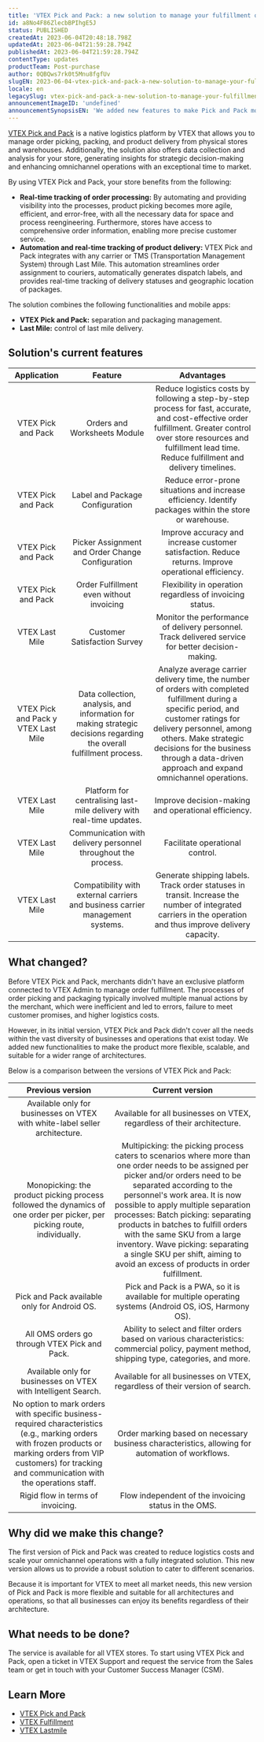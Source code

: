 ```yaml
---
title: 'VTEX Pick and Pack: a new solution to manage your fulfillment operation'
id: a8No4F86ZlecbBPIhgE5J
status: PUBLISHED
createdAt: 2023-06-04T20:48:18.798Z
updatedAt: 2023-06-04T21:59:28.794Z
publishedAt: 2023-06-04T21:59:28.794Z
contentType: updates
productTeam: Post-purchase
author: 0QBQws7rk0t5Mnu8fgfUv
slugEN: 2023-06-04-vtex-pick-and-pack-a-new-solution-to-manage-your-fulfillment-operation
locale: en
legacySlug: vtex-pick-and-pack-a-new-solution-to-manage-your-fulfillment-operation
announcementImageID: 'undefined'
announcementSynopsisEN: 'We added new features to make Pick and Pack more flexible, scalable and suitable for a wider range of architectures.'
---
```


[VTEX Pick and Pack](https://help.vtex.com/en/tutorial/vtex-pick-and-pack--1OOops3WrUyz7e0bnhkfXU) is a native logistics platform by VTEX that allows you to manage order picking, packing, and product delivery from physical stores and warehouses. Additionally, the solution also offers data collection and analysis for your store, generating insights for strategic decision-making and enhancing omnichannel operations with an exceptional time to market.

By using VTEX Pick and Pack, your store benefits from the following:

* **Real-time tracking of order processing:** By automating and providing visibility into the processes, product picking becomes more agile, efficient, and error-free, with all the necessary data for space and process reengineering. Furthermore, stores have access to comprehensive order information, enabling more precise customer service.  
* **Automation and real-time tracking of product delivery:** VTEX Pick and Pack integrates with any carrier or TMS (Transportation Management System) through Last Mile. This automation streamlines order assignment to couriers, automatically generates dispatch labels, and provides real-time tracking of delivery statuses and geographic location of packages.

The solution combines the following functionalities and mobile apps:

* __VTEX Pick and Pack:__ separation and packaging management.
* __Last Mile:__ control of last mile delivery.

## Solution's current features 

|              Application             |                                                     Feature                                                    |                                                                                                                                        Advantages                                                                                                                                       |
|:-----------------------------------:|:--------------------------------------------------------------------------------------------------------------------:|:---------------------------------------------------------------------------------------------------------------------------------------------------------------------------------------------------------------------------------------------------------------------------------------:|
| VTEX Pick and Pack                  | Orders and Worksheets Module                                                                                         | Reduce logistics costs by following a step-by-step process for fast, accurate, and cost-effective order fulfillment. Greater control over store resources and fulfillment lead time. Reduce fulfillment and delivery timelines.                                                         |
| VTEX Pick and Pack                  | Label and Package Configuration                                                                                      | Reduce error-prone situations and increase efficiency. Identify packages within the store or warehouse.                                                                                                                                                                                 |
| VTEX Pick and Pack                  | Picker Assignment and Order Change Configuration                                                                     | Improve accuracy and increase customer satisfaction. Reduce returns. Improve operational efficiency.                                                                                                                                                                                    |
| VTEX Pick and Pack                  | Order Fulfillment even without invoicing                                                                             | Flexibility in operation regardless of invoicing status.                                                                                                                                                                                                                                |
| VTEX Last Mile                      | Customer Satisfaction Survey                                                                                         | Monitor the performance of delivery personnel. Track delivered service for better decision-making.                                                                                                                                                                                      |
| VTEX Pick and Pack y VTEX Last Mile | Data collection, analysis, and information for making strategic decisions regarding the overall fulfillment process. | Analyze average carrier delivery time, the number of orders with completed fulfillment during a specific period, and customer ratings for delivery personnel, among others. Make strategic decisions for the business through a data-driven approach and expand omnichannel operations. |
| VTEX Last Mile                      | Platform for centralising last-mile delivery with real-time updates.                                                 | Improve decision-making and operational efficiency.                                                                                                                                                                                                                                     |
| VTEX Last Mile                      | Communication with delivery personnel throughout the process.                                                        | Facilitate operational control.                                                                                                                                                                                                                                                         |
| VTEX Last Mile                      | Compatibility with external carriers and business carrier management systems.                                        | Generate shipping labels. Track order statuses in transit. Increase the number of integrated carriers in the operation and thus improve delivery capacity.                                                                                                                              |

## What changed?

Before VTEX Pick and Pack, merchants didn't have an exclusive platform connected to VTEX Admin to manage order fulfillment. The processes of order picking and packaging typically involved multiple manual actions by the merchant, which were inefficient and led to errors, failure to meet customer promises, and higher logistics costs.

However, in its initial version, VTEX Pick and Pack didn't cover all the needs within the vast diversity of businesses and operations that exist today. We added new functionalities to make the product more flexible, scalable, and suitable for a wider range of architectures.

Below is a comparison between the versions of VTEX Pick and Pack:

|                                                                                                   Previous version                                                                                                  |                                                                                                                                                                                                                                Current version                                                                                                                                                                                                                               |
|:-------------------------------------------------------------------------------------------------------------------------------------------------------------------------------------------------------------------:|:----------------------------------------------------------------------------------------------------------------------------------------------------------------------------------------------------------------------------------------------------------------------------------------------------------------------------------------------------------------------------------------------------------------------------------------------------------------------------:|
| Available only for businesses on VTEX with white-label seller architecture.                                                                                                                                         | Available for all businesses on VTEX, regardless of their architecture.                                                                                                                                                                                                                                                                                                                                                                                                      |
| Monopicking: the product picking process followed the dynamics of one order per picker, per picking route, individually.                                                                                            | Multipicking: the picking process caters to scenarios where more than one order needs to be assigned per picker and/or orders need to be separated according to the personnel's work area. It is now possible to apply multiple separation processes: Batch picking: separating products in batches to fulfill orders with the same SKU from a large inventory. Wave picking: separating a single SKU per shift, aiming to avoid an excess of products in order fulfillment. |
| Pick and Pack available only for Android OS.                                                                                                                                                                        | Pick and Pack is a PWA, so it is available for multiple operating systems (Android OS, iOS, Harmony OS).                                                                                                                                                                                                                                                                                                                                                                     |
| All OMS orders go through VTEX Pick and Pack.                                                                                                                                                                       | Ability to select and filter orders based on various characteristics: commercial policy, payment method, shipping type, categories, and more.                                                                                                                                                                                                                                                                                                                                |
| Available only for businesses on VTEX with Intelligent Search.                                                                                                                                                      | Available for all businesses on VTEX, regardless of their version of search.                                                                                                                                                                                                                                                                                                                                                                                                 |
| No option to mark orders with specific business-required characteristics (e.g., marking orders with frozen products or marking orders from VIP customers) for tracking and communication with the operations staff. | Order marking based on necessary business characteristics, allowing for automation of workflows.                                                                                                                                                                                                                                                                                                                                                                             |
| Rigid flow in terms of invoicing.                                                                                                                                                                                   | Flow independent of the invoicing status in the OMS.                                                                                                                                                                                                                                                                                                                                                                                                                         |
## Why did we make this change?

The first version of Pick and Pack was created to reduce logistics costs and scale your omnichannel operations with a fully integrated solution. This new version allows us to provide a robust solution to cater to different scenarios.

Because it is important for VTEX to meet all market needs, this new version of Pick and Pack is more flexible and suitable for all architectures and operations, so that all businesses can enjoy its benefits regardless of their architecture.

## What needs to be done?

The service is available for all VTEX stores. To start using VTEX Pick and Pack, open a ticket in VTEX Support and request the service from the Sales team or get in touch with your Customer Success Manager (CSM).

## Learn More

* [VTEX Pick and Pack](https://help.vtex.com/en/tutorial/vtex-pick-and-pack--1OOops3WrUyz7e0bnhkfXU)  
* [VTEX Fulfillment](https://help.vtex.com/en/tutorial/vtex-pick-and-pack-fulfillment--1zGUEItEEVsal6cuBEBNcA)  
* [VTEX Lastmile](https://help.vtex.com/en/tutorial/vtex-pick-and-pack-last-mile--HN7WKV0xoq2ssVjsJlfzr)  
